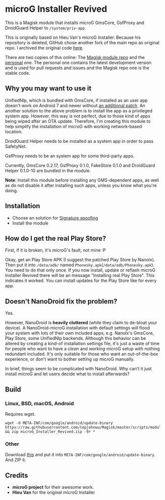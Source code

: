 # microG Installer Revived

This is a Magisk module that installs microG GmsCore, GsfProxy and DroidGuard Helper to `/system/priv-app`.

This is originally based on Hieu Van's microG Installer. Because his repository is deleted, GitHub chose another fork of the main repo as original repo. I archived the original code [here](https://github.com/nift4/microg_installer/tree/23de13101d8dd5807f713d0cace4a565478c6cfd?files=1).

There are two copies of this online: The [Magisk module repo](https://github.com/Magisk-Modules-Repo/microG_Installer) and the [personal](https://github.com/nift4/microg_installer) one. The personal one contains the latest development version and is used for pull requests and issues and the Magisk repo one is the stable code.

## Why you may want to use it

UnifiedNlp, which is bundled with GmsCore, if installed as an user app doesn't work on Android 7 and newer without [an additional patch](https://github.com/microg/android_packages_apps_UnifiedNlp/blob/master/patches/android_frameworks_base-N.patch). An another solution to the above problem is to install the app as a privileged system app. However, this way is not perfect, due to those kind of apps being wiped after an OTA update. Therefore, I'm creating this module to help simplify the installation of microG with working network-based location.

DroidGuard Helper needs to be installed as a system app in order to pass SafetyNet.

GsfProxy needs to be an system app for some third-party apps.

Currently, GmsCore 0.2.17, GsfProxy 0.1.0, FakeStore 0.1.0 and DroidGuard Helper 0.1.0-10 are bundled in the module.

**Note**: Install this module before installing any GMS-dependent apps, as well as do not disable it after installing such apps, unless you know what you're doing.

## Installation
- Choose an solution for [Signature spoofing](https://github.com/microg/android_packages_apps_GmsCore/wiki/Signature-Spoofing)
- Install the module

## How do I get the real Play Store?

First, if it is broken, it's microG's fault, not mine :P

Okay, get an Play Store APK (I suggest the patched Play Store by Nanolx). Then put it into `/data/adb/` named `Phonesky.apk`(`/data/adb/Phonesky.apk`). You need to do that only once. If you now install, update or reflash microG Installer Revived there will be an message "Installing real Play Store". This indicates it worked. You can install updates for the Play Store like for every app.

## Doesn't NanoDroid fix the problem?

Yes.

However, NanoDroid is **heavily cluttered** (while they claim to de-bloat your device). A NanoDroid-microG installation with default settings will flood your system with lots of their own included apps, e.g. Nanolx's GmsCore, Play Store, some UnifiedNlp backends. Although this behavior can be altered by creating a kind-of installation settings file, it's just a waste of time for people who want to have a _clean_ and _working_ microG setup with nothing redundant included. It's only suitable for those who want an out-of-the-box experience, or don't want to bother setting up microG manually.

In brief, things seem to be complicated with NanoDroid. Why can't it just install microG and let users decide what to install afterwards?

## Build

### Linux, BSD, macOS, Android
Requires wget.

    wget -O META-INF/com/google/android/update-binary https://raw.githubusercontent.com/topjohnwu/Magisk/master/scripts/module_installer.sh && zip microG_Installer_Revived.zip -9r *


### Other
Download [this](https://raw.githubusercontent.com/topjohnwu/Magisk/master/scripts/module_installer.sh) and put it into `META-INF/com/google/android/update-binary`. And ZIP it.
## Credits

- **microG project** for their awesome work.
- **Hieu Van** for the original microG Installer
